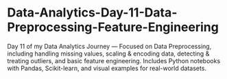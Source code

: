 # Data-Analytics-Day-11-Data-Preprocessing-Feature-Engineering
Day 11 of my Data Analytics Journey — Focused on Data Preprocessing, including handling missing values, scaling &amp; encoding data, detecting &amp; treating outliers, and basic feature engineering. Includes Python notebooks with Pandas, Scikit-learn, and visual examples for real-world datasets.
